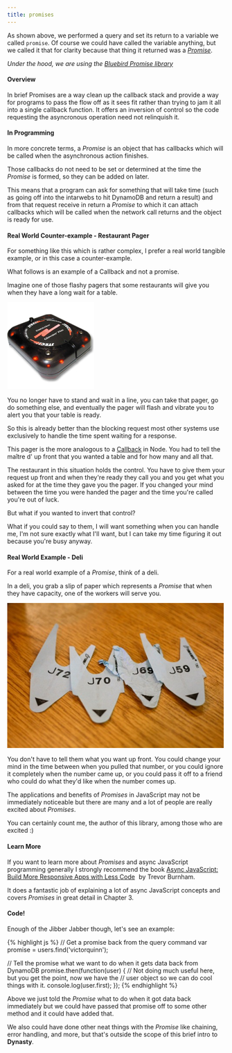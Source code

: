 ```yaml
---
title: promises
---
```


As shown above, we performed a query and set its return to a variable we called
`promise`. Of course we could have called the variable anything, but we called
it that for clarity because that thing it returned was a [*Promise*][Promises].

*Under the hood, we are using the [Bluebird Promise library](https://github.com/petkaantonov/bluebird)*

#### Overview
In brief Promises are a way clean up the callback stack and provide a way for programs to
pass the flow off as it sees fit rather than trying to jam it all into a single
callback function. It offers an inversion of control so the code requesting the
asyncronous operation need not relinquish it.

#### In Programming
In more concrete terms, a *Promise* is an object that has callbacks which will
be called when the asynchronous action finishes.

Those callbacks do not need to be set or determined at the time the *Promise* is
formed, so they can be added on later.

This means that a program can ask for something that will take time (such as
going off into the intarwebs to hit DynamoDB and return a result) and from that
request receive in return a *Promise* to which it can attach callbacks which
will be called when the network call returns and the object is ready for use.

#### Real World Counter-example - Restaurant Pager
For something like this which is rather complex, I prefer a real world tangible
example, or in this case a counter-example.

What follows is an example of a Callback and not a promise.

Imagine one of those flashy pagers that some restaurants will give you
when they have a long wait for a table.

![Restaurant Pager][Pager]

You no longer have to stand and wait in a line, you can take that pager, go do
something else, and eventually the pager will flash and vibrate you to alert you
that your table is ready.

So this is already better than the blocking request most other systems use
exclusively to handle the time spent waiting for a response.

This pager is the more analogous to a [Callback][Callback] in Node. You had to
tell the maître d' up front that you wanted a table and for how many and all
that.

The restaurant in this situation holds the control. You have to give them
your request up front and when they're ready they call you and you get what
you asked for at the time they gave you the pager. If you changed your mind
between the time you were handed the pager and the time you're called you're
out of luck.

But what if you wanted to invert that control?

What if you could say to them, I will want something when you can handle me,
I'm not sure exactly what I'll want, but I can take my time figuring it out
because you're busy anyway.

#### Real World Example - Deli

For a real world example of a *Promise*, think of a deli.

In a deli, you grab a slip of paper which represents
a *Promise* that when they have capacity, one of the workers will serve you.

![Deli Number][Deli]

You don't have to tell them what you want up front. You could change your mind
in the time between when you pulled that number, or you could ignore it
completely when the number came up, or you could pass it off to a friend who
could do what they'd like when the number comes up.

The applications and benefits of *Promises* in JavaScript may not be immediately
noticeable but there are many and a lot of people are really excited about
*Promises*.

You can certainly count me, the author of this library, among those who are
excited :)


#### Learn More
If you want to learn more about *Promises* and async JavaScript programming
generally I strongly recommend the book [Async JavaScript: Build More Responsive Apps with Less Code][Amazon]
<img src="http://ir-na.amazon-adsystem.com/e/ir?t=victorqcom-20&l=as2&o=1&a=B00AKM4RVG" width="1" height="1" border="0" alt="" style="border:none !important; margin:0px !important;" />  by Trevor Burnham.

It does a fantastic job of explaining a lot of async JavaScript concepts
and covers *Promises* in great detail in Chapter 3.

#### Code!

Enough of the Jibber Jabber though, let's see an example:

{% highlight js %}
// Get a promise back from the query command
var promise = users.find('victorquinn');

// Tell the promise what we want to do when it gets data back from DynamoDB
promise.then(function(user) {
    // Not doing much useful here, but you get the point, now we have the
    // user object so we can do cool things with it.
    console.log(user.first);
});
{% endhighlight %}

Above we just told the *Promise* what to do when it got data back immediately
but we could have passed that promise off to some other method and it could
have added that.

We also could have done other neat things with the *Promise* like chaining,
error handling, and more, but that's outside the scope of this brief intro
to **Dynasty**.


[Pager]: restaurant-pager.jpg
[Deli]: delinumber.jpg
[Callback]: http://recurial.com/programming/understanding-callback-functions-in-javascript/
[Promises]: http://wiki.commonjs.org/wiki/Promises/A
[Amazon]: http://www.amazon.com/gp/product/B00AKM4RVG/ref=as_li_ss_tl?ie=UTF8&camp=1789&creative=390957&creativeASIN=B00AKM4RVG&linkCode=as2&tag=victorqcom-20
